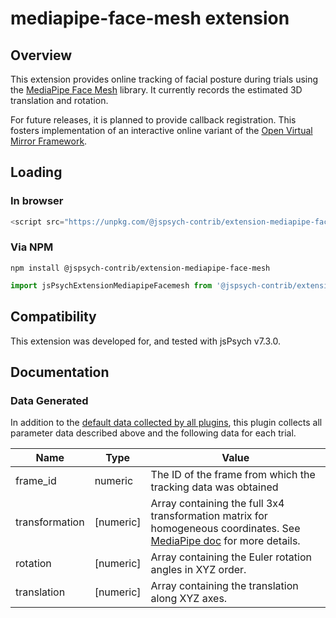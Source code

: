 # mediapipe-face-mesh extension

## Overview

This extension provides online tracking of facial posture during trials using the [MediaPipe Face Mesh](https://google.github.io/mediapipe/solutions/face_mesh) library. It currently records the estimated 3D translation and rotation.

For future releases, it is planned to provide callback registration. This fosters implementation of an interactive online variant of the [Open Virtual Mirror Framework](https://github.com/mgrewe/ovmf).

## Loading

### In browser

```js
<script src="https://unpkg.com/@jspsych-contrib/extension-mediapipe-face-mesh@1.0.0">
```

### Via NPM

```
npm install @jspsych-contrib/extension-mediapipe-face-mesh
```

```js
import jsPsychExtensionMediapipeFacemesh from '@jspsych-contrib/extension-mediapipe-face-mesh';
```

## Compatibility

This extension was developed for, and tested with jsPsych v7.3.0. 

## Documentation

### Data Generated

In addition to the [default data collected by all plugins](https://www.jspsych.org/overview/plugins#data-collected-by-all-plugins), this plugin collects all parameter data described above and the following data for each trial.

| Name             | Type        | Value                                    |
| ---------------- | ----------- | ---------------------------------------- |
| frame_id         | numeric     | The ID of the frame from which the tracking data was obtained |
| transformation   | [numeric]   | Array containing the full 3x4 transformation matrix for homogeneous coordinates. See [MediaPipe doc](https://google.github.io/mediapipe/solutions/face_mesh#metric-3d-space) for more details.|
| rotation          | [numeric]     | Array containing the Euler rotation angles in XYZ order. |
| translation          | [numeric]     | Array containing the translation along XYZ axes. |

